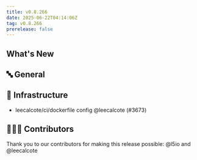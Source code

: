 ```yaml
---
title: v0.8.266
date: 2025-06-22T04:14:06Z
tag: v0.8.266
prerelease: false
---
```


## What's New
## 🔤 General
## 🦴 Infrastructure

- leecalcote/ci/dockerfile config @leecalcote (#3673)

## 👨🏽‍💻 Contributors

Thank you to our contributors for making this release possible:
@l5io and @leecalcote

